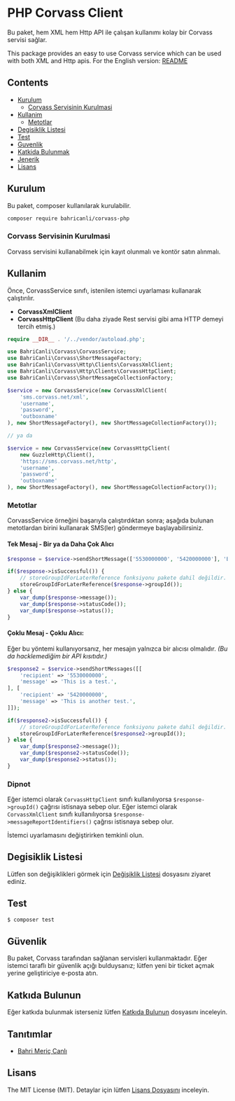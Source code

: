 # PHP Corvass Client

Bu paket, hem XML hem Http API ile çalışan kullanımı kolay bir Corvass servisi sağlar.

This package provides an easy to use Corvass service which can be used with both XML and Http apis.
For the English version: [README](README.md)

## Contents

- [Kurulum](#kurulum)
    - [Corvass Servisinin Kurulmasi](#corvass-servisinin-kurulmasi)
- [Kullanim](#kullanim)
    - [Metotlar](#metotlar)
- [Degisiklik Listesi](#degisiklik-listesi)
- [Test](#test)
- [Guvenlik](#guvenlik)
- [Katkida Bulunmak](#katkida-bulunmak)
- [Jenerik](#jenerik)
- [Lisans](#lisans)

## Kurulum

Bu paket, composer kullanılarak kurulabilir.

``` bash
composer require bahricanli/corvass-php
```

### Corvass Servisinin Kurulmasi

Corvass servisini kullanabilmek için kayıt olunmalı ve kontör satın alınmalı. 

## Kullanim

Önce, CorvassService sınıfı, istenilen istemci uyarlaması kullanarak çalıştırılır.

- **CorvassXmlClient**
- **CorvassHttpClient** (Bu daha ziyade Rest servisi gibi ama HTTP demeyi tercih etmiş.)

```php
require __DIR__ . '/../vendor/autoload.php';

use BahriCanli\Corvass\CorvassService;
use BahriCanli\Corvass\ShortMessageFactory;
use BahriCanli\Corvass\Http\Clients\CorvassXmlClient;
use BahriCanli\Corvass\Http\Clients\CorvassHttpClient;
use BahriCanli\Corvass\ShortMessageCollectionFactory;

$service = new CorvassService(new CorvassXmlClient(
    'sms.corvass.net/xml',
    'username',
    'password',
    'outboxname'
), new ShortMessageFactory(), new ShortMessageCollectionFactory());

// ya da

$service = new CorvassService(new CorvassHttpClient(
    new GuzzleHttp\Client(),
    'https://sms.corvass.net/http',
    'username',
    'password',
    'outboxname'
), new ShortMessageFactory(), new ShortMessageCollectionFactory());
```

### Metotlar

CorvassService örneğini başarıyla çalıştırdıktan sonra; aşağıda bulunan metotlardan birini kullanarak SMS(ler) göndermeye başlayabilirsiniz.

#### Tek Mesaj - Bir ya da Daha Çok Alıcı

```php
$response = $service->sendShortMessage(['5530000000', '5420000000'], 'Bu bir test mesajıdır.');

if($response->isSuccessful()) {
    // storeGroupIdForLaterReference fonksiyonu pakete dahil değildir.
    storeGroupIdForLaterReference($response->groupId());
} else {
    var_dump($response->message());
    var_dump($response->statusCode());
    var_dump($response->status());
}
```

#### Çoklu Mesaj - Çoklu Alıcı:

Eğer bu yöntemi kullanıyorsanız, her mesajın yalnızca bir alıcısı olmalıdır. _(Bu da hacklemediğim bir API kısıtıdır.)_

```php
$response2 = $service->sendShortMessages([[
    'recipient' => '5530000000',
    'message' => 'This is a test.',
], [
    'recipient' => '5420000000',
    'message' => 'This is another test.',
]]);

if($response2->isSuccessful()) {
    // storeGroupIdForLaterReference fonksiyonu pakete dahil değildir.
    storeGroupIdForLaterReference($response2->groupId());
} else {
    var_dump($response2->message());
    var_dump($response2->statusCode());
    var_dump($response2->status());
}
```

### Dipnot

Eğer istemci olarak `CorvassHttpClient` sınıfı kullanılıyorsa `$response->groupId()` çağrısı istisnaya sebep olur.
Eğer istemci olarak `CorvassXmlClient` sınıfı kullanılıyorsa `$response->messageReportIdentifiers()` çağrısı istisnaya sebep olur.

İstemci uyarlamasını değiştirirken temkinli olun.

## Degisiklik Listesi

Lütfen son değişiklikleri görmek için [Değişiklik Listesi](DEGISIKLIKLER.md) dosyasını ziyaret ediniz.


## Test

``` bash
$ composer test
```

## Güvenlik

Bu paket, Corvass tarafından sağlanan servisleri kullanmaktadır. Eğer istemci taraflı bir güvenlik açığı bulduysanız; lütfen
yeni bir ticket açmak yerine geliştiriciye e-posta atın.

## Katkıda Bulunun

Eğer katkıda bulunmak isterseniz lütfen [Katkıda Bulunun](KATKI.md) dosyasını inceleyin.

## Tanıtımlar

- [Bahri Meriç Canlı](https://github.com/bahricanli)

## Lisans

The MIT License (MIT). Detaylar için lütfen [Lisans Dosyasını](LISANS.md) inceleyin.
